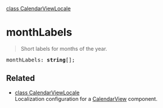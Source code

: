 [class CalendarViewLocale](CalendarViewLocale.md)

# monthLabels

> Short labels for months of the year.

<pre class="docgen_signature">monthLabels: <b>string</b>[];</pre>

## Related

- [<!--{ref:class}-->class CalendarViewLocale](CalendarViewLocale.md) \
    Localization configuration for a [CalendarView](CalendarView.md) component.

